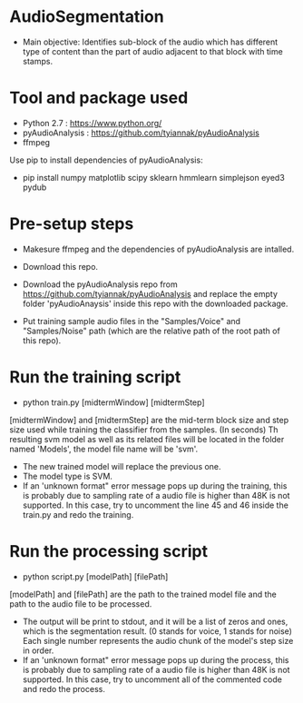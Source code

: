 # AudioSegmentation

- Main objective: Identifies sub-block of the audio which has different type of content than the part of audio adjacent to that block with time stamps. 

# Tool and package used

- Python 2.7 : https://www.python.org/
- pyAudioAnalysis : https://github.com/tyiannak/pyAudioAnalysis
- ffmpeg

Use pip to install dependencies of pyAudioAnalysis:

- pip install numpy matplotlib scipy sklearn hmmlearn simplejson eyed3 pydub

# Pre-setup steps

- Makesure ffmpeg and the dependencies of pyAudioAnalysis are intalled.
- Download this repo.
- Download the pyAudioAnalysis repo from https://github.com/tyiannak/pyAudioAnalysis and replace the empty folder 'pyAudioAnaysis' inside this repo with the downloaded package.

- Put training sample audio files in the "Samples/Voice" and "Samples/Noise" path (which are the relative path of the root path of this repo).


# Run the training script

- python train.py [midtermWindow] [midtermStep]

[midtermWindow] and [midtermStep] are the mid-term block size and step size used while training the classifier from the samples. (In seconds)
Th resulting svm model as well as its related files will be located in the folder named 'Models', the model file name will be 'svm'. 

- The new trained model will replace the previous one.
- The model type is SVM.
- If an 'unknown format" error message pops up during the training, this is probably due to sampling rate of a audio file is higher than 48K is not supported. In this case, try to uncomment the line 45 and 46 inside the train.py and redo the training.

# Run the processing script

- python script.py [modelPath] [filePath]

[modelPath] and [filePath] are the path to the trained model file and the path to the audio file to be processed.

- The output will be print to stdout, and it will be a list of zeros and ones, which is the segmentation result. (0 stands for voice, 1 stands for noise) Each single number represents the audio chunk of the model's step size in order.
- If an 'unknown format" error message pops up during the process, this is probably due to sampling rate of a audio file is higher than 48K is not supported. In this case, try to uncomment all of the commented code and redo the process.
